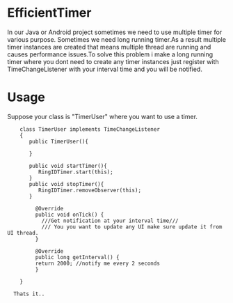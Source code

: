 # EfficientTimer
In our Java or Android project sometimes we need to use multiple timer for various purpose. Sometimes we need long running timer.As a result multiple timer instances are created that means multiple thread are running and causes performance issues.To solve this problem i make a long running timer where you dont need to create any timer instances just register with TimeChangeListener with your interval time and you will be notified.
 
  # Usage

  Suppose your class is "TimerUser"  where you want to use a timer. 
        
        class TimerUser implements TimeChangeListener
        {
           public TimerUser(){
           
           }
           
           public void startTimer(){
              RingIDTimer.start(this);
           }
           public void stopTimer(){
              RingIDTimer.removeObserver(this);
           }
        
             @Override
             public void onTick() {
               ///Get notification at your interval time///
               /// You you want to update any UI make sure update it from UI thread.
             }

             @Override
             public long getInterval() {
             return 2000; //notify me every 2 seconds
             }
        
        }
      
      Thats it..
